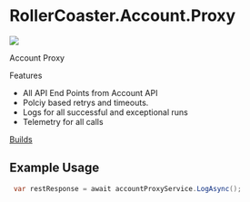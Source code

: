 # RollerCoaster.Account.Proxy

<a href="https://www.nuget.org/packages/RollerCoaster.Account.Proxy/">
    <img src="https://img.shields.io/nuget/v/RollerCoaster.Account.Proxy">
</a>

Account Proxy

Features
* All API End Points from Account API
* Polciy based retrys and timeouts.
* Logs for all successful and exceptional runs
* Telemetry for all calls

<a href="https://dev.azure.com/marksamdickinson/DickinsonBros/_build?definitionScope=%5CRollerCoaster.Account.Proxy">Builds</a>

<h2>Example Usage</h2>

```C#
 var restResponse = await accountProxyService.LogAsync();
```

